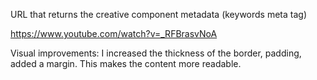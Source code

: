 URL that returns the creative component metadata (keywords meta tag)

https://www.youtube.com/watch?v=_RFBrasvNoA

Visual improvements: I increased the thickness of the border, padding, added a margin. This makes the content more readable.